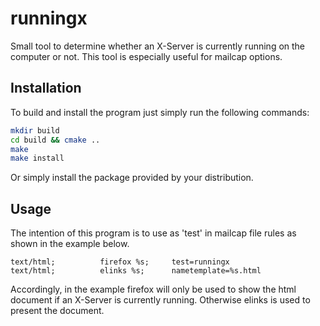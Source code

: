 # runningx

Small tool to determine whether an X-Server is currently running on the computer or
not. This tool is especially useful for mailcap options.

## Installation

To build and install the program just simply run the following commands:

```bash
mkdir build
cd build && cmake ..
make
make install
```

Or simply install the package provided by your distribution.

## Usage

The intention of this program is to use as 'test' in mailcap file rules as shown in
the example below.

```mailcap
text/html;          firefox %s;     test=runningx
text/html;          elinks %s;      nametemplate=%s.html
```

Accordingly, in the example firefox will only be used to show the html document if an
X-Server is currently running. Otherwise elinks is used to present the document.

